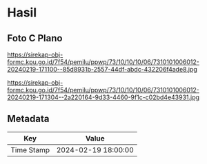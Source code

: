 # Hasil

## Foto C Plano

https://sirekap-obj-formc.kpu.go.id/7f54/pemilu/ppwp/73/10/10/10/06/7310101006012-20240219-171100--85d8931b-2557-44df-abdc-432206f4ade8.jpg

https://sirekap-obj-formc.kpu.go.id/7f54/pemilu/ppwp/73/10/10/10/06/7310101006012-20240219-171304--2a220164-9d33-4460-9f1c-c02bd4e43931.jpg


## Metadata

| Key        | Value               |
| ---------- | ------------------- |
| Time Stamp | 2024-02-19 18:00:00 |



